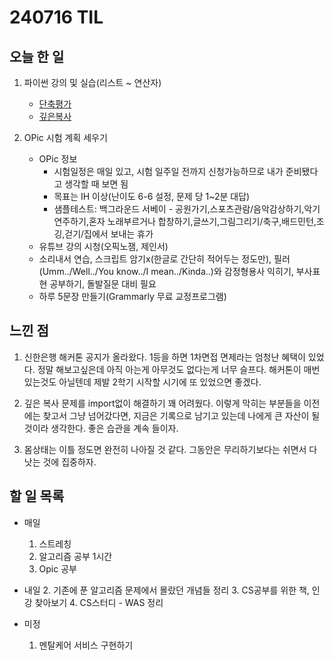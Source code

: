 # 240716 TIL

## 오늘 한 일
1. 파이썬 강의 및 실습(리스트 ~ 연산자)
    - [단축평가](../PYTHON/단축평가.md)
    - [깊은복사](../PYTHON/깊은복사.md)

2. OPic 시험 계획 세우기
    - OPic 정보
        - 시험일정은 매일 있고, 시험 일주일 전까지 신청가능하므로 내가 준비됐다고 생각할 때 보면 됨
        - 목표는 IH 이상(난이도 6-6 설정, 문제 당 1~2분 대답)
        - 샘플테스트: 백그라운드 서베이 - 공원가기,스포츠관람/음악감상하기,악기연주하기,혼자 노래부르거나 합창하기,글쓰기,그림그리기/축구,배드민턴,조깅,걷기/집에서 보내는 휴가
    - 유튜브 강의 시청(오픽노잼, 제인서)
    - 소리내서 연습, 스크립트 암기x(한글로 간단히 적어두는 정도만), 필러(Umm../Well../You know../I mean../Kinda..)와 감정형용사 익히기, 부사표현 공부하기, 돌발질문 대비 필요
    - 하루 5문장 만들기(Grammarly 무료 교정프로그램)

## 느낀 점
1. 신한은행 해커톤 공지가 올라왔다. 1등을 하면 1차면접 면제라는 엄청난 혜택이 있었다. 정말 해보고싶은데 아직 아는게 아무것도 없다는게 너무 슬프다. 해커톤이 매번 있는것도 아닐텐데 제발 2학기 시작할 시기에 또 있었으면 좋겠다.

2. 깊은 복사 문제를 import없이 해결하기 꽤 어려웠다. 이렇게 막히는 부분들을 이전에는 찾고서 그냥 넘어갔다면, 지금은 기록으로 남기고 있는데 나에게 큰 자산이 될 것이라 생각한다. 좋은 습관을 계속 들이자.

3. 몸상태는 이틀 정도면 완전히 나아질 것 같다. 그동안은 무리하기보다는 쉬면서 다 낫는 것에 집중하자.

## 할 일 목록
 - 매일
    1. 스트레칭
    2. 알고리즘 공부 1시간
    3. Opic 공부

 - 내일
    2. 기존에 푼 알고리즘 문제에서 몰랐던 개념들 정리
    3. CS공부를 위한 책, 인강 찾아보기
    4. CS스터디 - WAS 정리

 - 미정
    1. 멘탈케어 서비스 구현하기